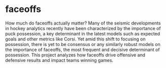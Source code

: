 # faceoffs
How much do faceoffs actually matter? Many of the seismic developments in hockey analytics recently have been characterized by the importance of puck possession, a key determinant in the latest models such as expected goals and other metrics like Corsi. Yet amid this shift to focusing on possession, there is yet to be consensus or any similarly robust models on the importance of faceoffs, the most frequent and decisive determinant of possession. This project analyzes how faceoffs drive offensive and defensive results and impact teams winning games.
